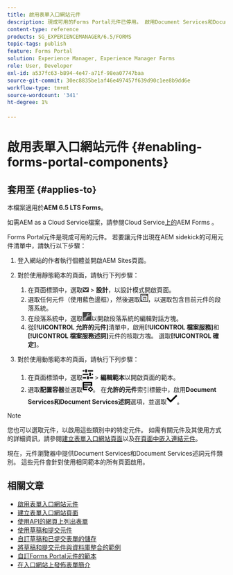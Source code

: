 ```yaml
---
title: 啟用表單入口網站元件
description: 現成可用的Forms Portal元件已停用。 啟用Document Services和Document Services述詞群組以啟用Forms Portal元件。
content-type: reference
products: SG_EXPERIENCEMANAGER/6.5/FORMS
topic-tags: publish
feature: Forms Portal
solution: Experience Manager, Experience Manager Forms
role: User, Developer
exl-id: a537fc63-b894-4e47-a71f-98ea07747baa
source-git-commit: 30ec8835be1af46e497457f639d90c1ee8b9dd6e
workflow-type: tm+mt
source-wordcount: '341'
ht-degree: 1%

---
```


# 啟用表單入口網站元件 {#enabling-forms-portal-components}

## 套用至 {#applies-to}

本檔案適用於&#x200B;**AEM 6.5 LTS Forms**。

如需AEM as a Cloud Service檔案，請參閱Cloud Service[上的](https://experienceleague.adobe.com/docs/experience-manager-cloud-service/content/forms/adaptive-forms-authoring/authoring-adaptive-forms-foundation-components/configure-forms-portal.html?lang=zh-Hant)AEM Forms 。

Forms Portal元件是現成可用的元件。 若要讓元件出現在AEM sidekick的可用元件清單中，請執行以下步驟：

1. 登入網站的作者執行個體並開啟AEM Sites頁面。

1. 對於使用靜態範本的頁面，請執行下列步驟：

   1. 在頁面標頭中，選取![畫佈下拉式清單](assets/canvas-drop-down.png) > **設計**，以設計模式開啟頁面。
   1. 選取任何元件（使用藍色邊框），然後選取![欄位層級](assets/field-level.png)，以選取包含目前元件的段落系統。
   1. 在段落系統中，選取![settings_icon](assets/settings_icon.png)以開啟段落系統的編輯對話方塊。
   1. 從&#x200B;**[!UICONTROL 允許的元件]**&#x200B;清單中，啟用&#x200B;**[!UICONTROL 檔案服務]**&#x200B;和&#x200B;**[!UICONTROL 檔案服務述詞]**&#x200B;元件的核取方塊。 選取&#x200B;**[!UICONTROL 確定]**。

1. 對於使用動態範本的頁面，請執行下列步驟：

   1. 在頁面標頭中，選取![屬性](assets/properties.png) > **編輯範本**&#x200B;以開啟頁面的範本。
   1. 選取&#x200B;**配置容器**&#x200B;並選取![FeedManagement](/help/forms/using/assets/feedmanagement.png)。 在&#x200B;**允許的元件**&#x200B;索引標籤中，啟用&#x200B;**Document Services和Document Services述詞**&#x200B;選項，並選取![aem_6_3_forms_save](assets/aem_6_3_forms_save.png)。

>[!NOTE]
>
>您也可以選取元件，以啟用這些類別中的特定元件。 如需有關元件及其使用方式的詳細資訊，請參閱[建立表單入口網站頁面](/help/forms/using/creating-form-portal-page.md)以及[在頁面中嵌入連結元件](/help/forms/using/embedding-link-component-page.md)。

現在，元件瀏覽器中提供Document Services和Document Services述詞元件類別。 這些元件會針對使用相同範本的所有頁面啟用。

## 相關文章

* [啟用表單入口網站元件](/help/forms/using/enabling-forms-portal-components.md)
* [建立表單入口網站頁面](/help/forms/using/creating-form-portal-page.md)
* [使用API的網頁上列出表單](/help/forms/using/listing-forms-webpage-using-apis.md)
* [使用草稿和提交元件](/help/forms/using/draft-submission-component.md)
* [自訂草稿和已提交表單的儲存](/help/forms/using/draft-submission-component.md)
* [將草稿和提交元件與資料庫整合的範例](/help/forms/using/integrate-draft-submission-database.md)
* [自訂Forms Portal元件的範本](/help/forms/using/customizing-templates-forms-portal-components.md)
* [在入口網站上發佈表單簡介](/help/forms/using/introduction-publishing-forms.md)
